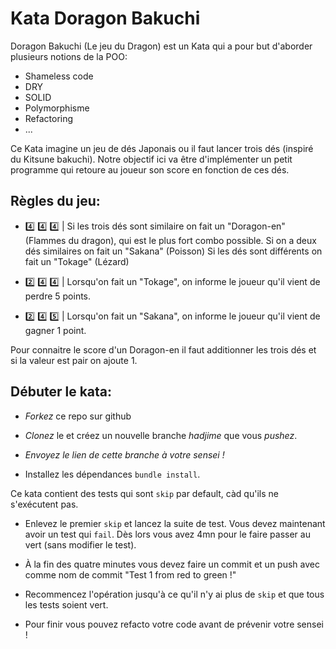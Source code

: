 # Kata Doragon Bakuchi

Doragon Bakuchi (Le jeu du Dragon) est un Kata qui a pour but d'aborder plusieurs notions de la POO:

- Shameless code
- DRY
- SOLID
- Polymorphisme
- Refactoring
- ...

Ce Kata imagine un jeu de dés Japonais ou il faut lancer trois dés (inspiré du Kitsune bakuchi).
Notre objectif ici va être d'implémenter un petit programme qui retoure au joueur son score en fonction de ces dés.

## Règles du jeu:

- 4️⃣ 4️⃣ 4️⃣ | Si les trois dés sont similaire on fait un "Doragon-en" (Flammes du dragon), qui est le plus fort combo possible.
Si on a deux dés similaires on fait un "Sakana" (Poisson)
Si les dés sont différents on fait un "Tokage" (Lézard)

- 2️⃣ 4️⃣ 4️⃣ | Lorsqu'on fait un "Tokage", on informe le joueur qu'il vient de perdre 5 points.

- 2️⃣ 4️⃣ 5️⃣ | Lorsqu'on fait un "Sakana", on informe le joueur qu'il vient de gagner 1 point.

Pour connaitre le score d'un Doragon-en il faut additionner les trois dés et si la valeur est pair on ajoute 1.

## Débuter le kata:

- *Forkez* ce repo sur github

- *Clonez* le et créez un nouvelle branche *hadjime* que vous *pushez*.

- *Envoyez le lien de cette branche à votre sensei !*

- Installez les dépendances `bundle install`.

Ce kata contient des tests qui sont `skip` par default, càd qu'ils ne s'exécutent pas.

- Enlevez le premier `skip` et lancez la suite de test. Vous devez maintenant avoir un test qui `fail`. Dès lors vous avez 4mn pour le faire passer au vert (sans modifier le test).

- À la fin des quatre minutes vous devez faire un commit et un push avec comme nom de commit "Test 1 from red to green !"

- Recommencez l'opération jusqu'à ce qu'il n'y ai plus de `skip` et que tous les tests soient vert.

- Pour finir vous pouvez refacto votre code avant de prévenir votre sensei !



